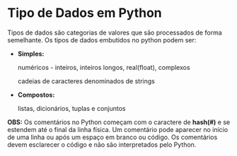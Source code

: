 # Tipo de Dados em Python

Tipos de dados são categorias de valores que são processados de forma semelhante. Os tipos de dados embutidos no python podem ser:
+ **Simples:** 
          <p>numéricos - inteiros, inteiros longos, real(float), complexos </p>
          <p>cadeias de caracteres  denominados de strings ‏</p>
+ **Compostos:**
          <p>listas, dicionários, tuplas e conjuntos </p>





**OBS:** Os comentários no Python começam com o caractere de **hash(#)** e se estendem até o final da linha física. 
Um comentário pode aparecer no início de uma linha ou após um espaço em branco ou código. Os comentários devem esclarecer o código e não são interpretados pelo Python.
